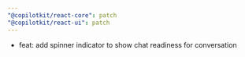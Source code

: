 ```yaml
---
"@copilotkit/react-core": patch
"@copilotkit/react-ui": patch
---
```


- feat: add spinner indicator to show chat readiness for conversation
